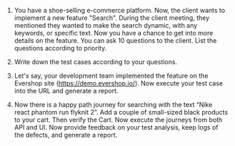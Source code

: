 1. You have a shoe-selling e-commerce platform. Now, the client wants to implement a new feature "Search". During the client meeting, they mentioned they wanted to make the search dynamic, with any keywords, or specific text. Now you have a chance to get into more details on the feature. You can ask 10 questions to the client. List the questions according to priority.

2. Write down the test cases according to your questions.

3. Let's say, your development team implemented the feature on the  Evershop site (https://demo.evershop.io/). Now execute your test case into the URL and generate a report.

4. Now there is a happy path journey for searching with the text “Nike react phantom run flyknit 2”. Add a couple of small-sized black products to your cart. Then verify the Cart. Now execute the journeys from both API and UI. Now provide feedback on your test analysis, keep logs of the defects, and generate a report.

